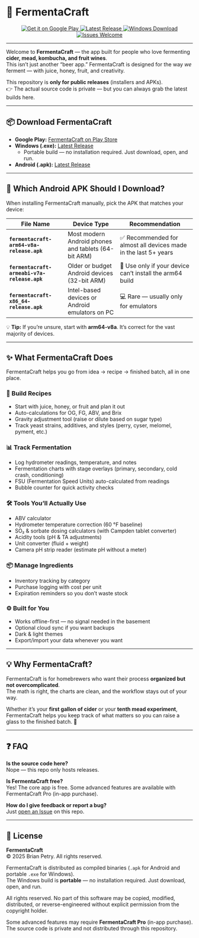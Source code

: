 # 🍏 FermentaCraft

<p align="center">
  <a href="https://play.google.com/store/apps/details?id=com.fermentacraft">
    <img src="https://img.shields.io/badge/Google_Play-Download-brightgreen?logo=googleplay&logoColor=white" alt="Get it on Google Play">
  </a>
  <a href="https://github.com/mrcrunchybeans/FermentaCraft/releases/latest">
    <img src="https://img.shields.io/github/v/release/mrcrunchybeans/FermentaCraft?label=Latest%20Release&color=blue" alt="Latest Release">
  </a>
  <a href="https://github.com/mrcrunchybeans/FermentaCraft/releases/latest">
    <img src="https://img.shields.io/badge/Windows-.exe-blue?logo=windows" alt="Windows Download">
  </a>
  <a href="https://github.com/mrcrunchybeans/FermentaCraft/issues">
    <img src="https://img.shields.io/badge/Issues-Welcome-orange" alt="Issues Welcome">
  </a>
</p>

---

Welcome to **FermentaCraft** — the app built for people who love fermenting **cider, mead, kombucha, and fruit wines**.  
This isn’t just another “beer app.” FermentaCraft is designed for the way *we* ferment — with juice, honey, fruit, and creativity.

This repository is **only for public releases** (installers and APKs).  
👉 The actual source code is private — but you can always grab the latest builds here.

---

## 📦 Download FermentaCraft

- **Google Play:** [FermentaCraft on Play Store](https://play.google.com/store/apps/details?id=com.fermentacraft)  
- **Windows (.exe):** [Latest Release](https://github.com/mrcrunchybeans/FermentaCraft/releases/latest)  
  - Portable build — no installation required. Just download, open, and run.  
- **Android (.apk):** [Latest Release](https://github.com/mrcrunchybeans/FermentaCraft/releases/latest)  

---

## 📱 Which Android APK Should I Download?

When installing FermentaCraft manually, pick the APK that matches your device:

| File Name | Device Type | Recommendation |
|-----------|-------------|----------------|
| **`fermentacraft-arm64-v8a-release.apk`** | Most modern Android phones and tablets (64-bit ARM) | ✅ Recommended for almost all devices made in the last 5+ years |
| **`fermentacraft-armeabi-v7a-release.apk`** | Older or budget Android devices (32-bit ARM) | 📱 Use only if your device can’t install the arm64 build |
| **`fermentacraft-x86_64-release.apk`** | Intel-based devices or Android emulators on PC | 💻 Rare — usually only for emulators |

💡 **Tip:** If you’re unsure, start with **arm64-v8a**. It’s correct for the vast majority of devices.  

---

## ✨ What FermentaCraft Does

FermentaCraft helps you go from idea → recipe → finished batch, all in one place.

### 🍎 Build Recipes
- Start with juice, honey, or fruit and plan it out  
- Auto-calculations for OG, FG, ABV, and Brix  
- Gravity adjustment tool (raise or dilute based on sugar type)  
- Track yeast strains, additives, and styles (perry, cyser, melomel, pyment, etc.)  

### 📊 Track Fermentation
- Log hydrometer readings, temperature, and notes  
- Fermentation charts with stage overlays (primary, secondary, cold crash, conditioning)  
- FSU (Fermentation Speed Units) auto-calculated from readings  
- Bubble counter for quick activity checks  

### 🛠 Tools You’ll Actually Use
- ABV calculator  
- Hydrometer temperature correction (60 °F baseline)  
- SO₂ & sorbate dosing calculators (with Campden tablet converter)  
- Acidity tools (pH & TA adjustments)  
- Unit converter (fluid + weight)  
- Camera pH strip reader (estimate pH without a meter)  

### 📦 Manage Ingredients
- Inventory tracking by category  
- Purchase logging with cost per unit  
- Expiration reminders so you don’t waste stock  

### ⚙ Built for You
- Works offline-first — no signal needed in the basement  
- Optional cloud sync if you want backups  
- Dark & light themes  
- Export/import your data whenever you want  

---

## 💡 Why FermentaCraft?

FermentaCraft is for homebrewers who want their process **organized but not overcomplicated**.  
The math is right, the charts are clean, and the workflow stays out of your way.

Whether it’s your **first gallon of cider** or your **tenth mead experiment**, FermentaCraft helps you keep track of what matters so you can raise a glass to the finished batch. 🍻  

---

## ❓ FAQ

**Is the source code here?**  
Nope — this repo only hosts releases.  

**Is FermentaCraft free?**  
Yes! The core app is free. Some advanced features are available with FermentaCraft Pro (in-app purchase).  

**How do I give feedback or report a bug?**  
Just [open an Issue](https://github.com/mrcrunchybeans/FermentaCraft/issues) on this repo.  

---

## 📜 License

**FermentaCraft**  
© 2025 Brian Petry. All rights reserved.  

FermentaCraft is distributed as compiled binaries (`.apk` for Android and portable `.exe` for Windows).  
The Windows build is **portable** — no installation required. Just download, open, and run.  

All rights reserved. No part of this software may be copied, modified, distributed, or reverse-engineered without explicit permission from the copyright holder.  

Some advanced features may require **FermentaCraft Pro** (in-app purchase).  
The source code is private and not distributed through this repository.  
